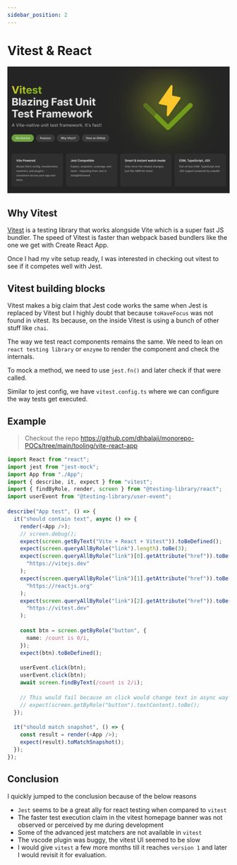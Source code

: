 ```yaml
---
sidebar_position: 2
---
```


# Vitest & React

![](./img/vitest-homepage.png)

## Why Vitest

[Vitest](https://vitest.dev/) is a testing library that works alongside Vite which is a super fast JS bundler. The speed of Vitest is faster than webpack based bundlers like the one we get with Create React App.

Once I had my vite setup ready, I was interested in checking out vitest to see if it competes well with Jest.

## Vitest building blocks

Vitest makes a big claim that Jest code works the same when Jest is replaced by Vitest but I highly doubt that because `toHaveFocus` was not found in vitest. Its because, on the inside Vitest is using a bunch of other stuff like `chai`.

The way we test react components remains the same. We need to lean on `react testing library` or `enzyme` to render the component and check the internals.

To mock a method, we need to use `jest.fn()` and later check if that were called.

Similar to jest config, we have `vitest.config.ts` where we can configure the way tests get executed.


## Example

> Checkout the repo <https://github.com/dhbalaji/monorepo-POCs/tree/main/tooling/vite-react-app>


```typescript
import React from "react";
import jest from "jest-mock";
import App from "./App";
import { describe, it, expect } from "vitest";
import { findByRole, render, screen } from "@testing-library/react";
import userEvent from "@testing-library/user-event";

describe("App test", () => {
  it("should contain text", async () => {
    render(<App />);
    // screen.debug();
    expect(screen.getByText("Vite + React + Vitest")).toBeDefined();
    expect(screen.queryAllByRole("link").length).toBe(3);
    expect(screen.queryAllByRole("link")[0].getAttribute("href")).toBe(
      "https://vitejs.dev"
    );
    expect(screen.queryAllByRole("link")[1].getAttribute("href")).toBe(
      "https://reactjs.org"
    );
    expect(screen.queryAllByRole("link")[2].getAttribute("href")).toBe(
      "https://vitest.dev"
    );

    const btn = screen.getByRole("button", {
      name: /count is 0/i,
    });
    expect(btn).toBeDefined();

    userEvent.click(btn);
    userEvent.click(btn);
    await screen.findByText(/count is 2/i);

    // This would fail because on click would change text in async way
    // expect(screen.getByRole("button").textContent).toBe();
  });

  it("should match snapshot", () => {
    const result = render(<App />);
    expect(result).toMatchSnapshot();
  });
});
```

## Conclusion

I quickly jumped to the conclusion because of the below reasons

- `Jest` seems to be a great ally for react testing when compared to `vitest`
- The faster test execution claim in the vitest homepage banner was not observed or perceived by me during development
- Some of the advanced jest matchers are not available in `vitest`
- The vscode plugin was buggy, the vitest UI seemed to be slow
- I would give `vitest` a few more months till it reaches `version 1` and later I would revisit it for evaluation.